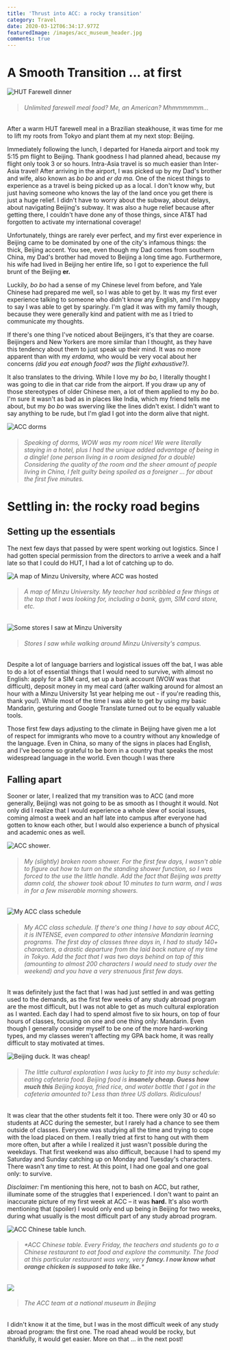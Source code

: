 ```yaml
---
title: 'Thrust into ACC: a rocky transition'
category: Travel
date: 2020-03-12T06:34:17.977Z
featuredImage: /images/acc_museum_header.jpg
comments: true
---
```

# A Smooth Transition ... at first

![HUT Farewell dinner](/images/hut_farewell_dinner.jpg)

> ###### *Unlimited farewell meal food? Me, an American? Mhmmmmmm...*

After a warm HUT farewell meal in a Brazilian steakhouse, it was time for me to lift my roots from Tokyo and plant them at my next stop: Beijing. 

Immediately following the lunch, I departed for Haneda airport and took my 5:15 pm flight to Beijing. Thank goodness I had planned ahead, because my flight only took 3 or so hours. Intra-Asia travel is so much easier than Inter-Asia travel! After arriving in the airport, I was picked up by my Dad's brother and wife, also known as *bo bo* and *er da ma.* One of the nicest things to experience as a travel is being picked up as a local. I don't know why, but just having someone who knows the lay of the land once you get there is just a huge relief. I didn't have to worry about the subway, about delays, about navigating Beijing's subway. It was also a huge relief because after getting there, I couldn't have done any of those things, since AT&T had forgotten to activate my international coverage! 

Unfortunately, things are rarely ever perfect, and my first ever experience in Beijing came to be dominated by one of the city's infamous things: the thick, Beijing accent. You see, even though my Dad comes from southern China, my Dad's brother had moved to Beijing a long time ago. Furthermore, his wife had lived in Beijing her entire life, so I got to experience the full brunt of the Beijing **er.** 

Luckily, *bo bo* had a sense of my Chinese level from before, and Yale Chinese had prepared me well, so I was able to get by. It was my first ever experience talking to someone who didn't know any English, and I'm happy to say I was able to get by sparingly. I'm glad it was with my family though, because they were generally kind and patient with me as I tried to communicate my thoughts.

If there's one thing I've noticed about Beijingers, it's that they are coarse. Beijingers and New Yorkers are more similar than I thought, as they have this tendency about them to just speak up their mind. It was no more apparent than with my *erdama,* who would be very vocal about her concerns *(did you eat enough food? was the flight exhaustive?).* 

It also translates to the driving. While I love my *bo bo,* I literally thought I was going to die in that car ride from the airport. If you draw up any of those stereotypes of older Chinese men, a lot of them applied to my *bo bo*. I'm sure it wasn't as bad as in places like India, which my friend tells me about, but my *bo bo* was swerving like the lines didn't exist. I didn't want to say anything to be rude, but I'm glad I got into the dorm alive that night.

![ACC dorms](/images/acc_dorms.jpg)

> ###### *Speaking of dorms, WOW was my room nice! We were literally staying in a hotel, plus I had the unique added advantage of being in a dingle! (one person living in a room designed for a double) Considering the quality of the room and the sheer amount of people living in China, I felt guilty being spoiled as a foreigner ... for about the first five minutes.*

# Settling in: the rocky road begins

## Setting up the essentials

The next few days that passed by were spent working out logistics. Since I had gotten special permission from the directors to arrive a week and a half late so that I could do HUT, I had a lot of catching up to do.

![A map of Minzu University, where ACC was hosted](/images/acc_campus.jpg)

> ###### *A map of Minzu University. My teacher had scribbled a few things at the top that I was looking for, including a bank, gym, SIM card store, etc.*

![Some stores I saw at Minzu University](/images/minzu_stores.jpg)

> ###### *Stores I saw while walking around Minzu University's campus.*

Despite a lot of language barriers and logistical issues off the bat, I was able to do a lot of essential things that I would need to survive, with almost no English: apply for a SIM card, set up a bank account (WOW was that difficult), deposit money in my meal card (after walking around for almost an hour with a Minzu University 1st year helping me out - if you're reading this, thank you!). While most of the time I was able to get by using my basic Mandarin, gesturing and Google Translate turned out to be equally valuable tools.

Those first few days adjusting to the climate in Beijing have given me a lot of respect for immigrants who move to a country without any knowledge of the language. Even in China, so many of the signs in places had English, and I've become so grateful to be born in a country that speaks the most widespread language in the world. Even though I was there 

## Falling apart

Sooner or later, I realized that my transition was to ACC (and more generally, Beijing) was not going to be as smooth as I thought it would. Not only did I realize that I would experience a whole slew of social issues, coming almost a week and an half late into campus after everyone had gotten to know each other, but I would also experience a bunch of physical and academic ones as well.

![ACC shower.](/images/acc_shower.jpg)

> ###### *My (slightly) broken room shower. For the first few days, I wasn't able to figure out how to turn on the standing shower function, so I was forced to the use the little handle. Add the fact that Beijing was pretty damn cold, the shower took about 10 minutes to turn warm, and I was in for a few miserable morning showers.*

![My ACC class schedule](/images/acc_schedule.jpg)

> ###### *My ACC class schedule. If there's one thing I have to say about ACC, it is INTENSE, even compared to other intensive Mandarin learning programs. The first day of classes three days in, I had to study 140+ characters, a drastic departure from the laid back nature of my time in Tokyo. Add the fact that I was two days behind on top of this (amounting to almost 200 characters I would need to study over the weekend) and you have a very strenuous first few days.*

 It was definitely just the fact that I was had just settled in and was getting used to the demands, as the first few weeks of any study abroad program are the most difficult, but I was not able to get as much cultural exploration as I wanted. Each day I had to spend almost five to six hours, on top of four hours of classes, focusing on one and one thing only: Mandarin. Even though I generally consider myself to be one of the more hard-working types, and my classes weren't affecting my GPA back home, it was really difficult to stay motivated at times. 

![Beijing duck. It was cheap!](/images/beijing_duck.jpg)

> ###### *The little cultural exploration I was lucky to fit into my busy schedule: eating cafeteria food. Beijing food is **insanely cheap. Guess how much this** Beijing kaoya, fried rice, and water bottle that I got in the cafeteria amounted to? Less than three US dollars. Ridiculous!*

It was clear that the other students felt it too. There were only 30 or 40 so students at ACC during the semester, but I rarely had a chance to see them outside of classes. Everyone was studying all the time and trying to cope with the load placed on them. I really tried at first to hang out with them more often, but after a while I realized it just wasn't possible during the weekdays. That first weekend was also difficult, because I had to spend my Saturday and Sunday catching up on Monday and Tuesday's characters. There wasn't any time to rest. At this point, I had one goal and one goal only: to survive.

*Disclaimer:* I'm mentioning this here, not to bash on ACC, but rather, illuminate some of the struggles that I experienced. I don't want to paint an inaccurate picture of my first week at ACC – it was **hard.** It's also worth mentioning that (spoiler) I would only end up being in Beijing for two weeks, during what usually is the most difficult part of any study abroad program.

![ACC Chinese table lunch.](/images/acc_chinese_table.jpg)

> ###### \*ACC Chinese table. Every Friday, the teachers and students go to a Chinese restaurant to eat food and explore the community. The food at this particular restaurant was very, very **fancy. I now know what orange chicken is supposed to take like.***

![](/images/acc_museum.jpg)

> ###### *The ACC team at a national museum in Beijing*

I didn't know it at the time, but I was in the most difficult week of any study abroad program: the first one. The road ahead would be rocky, but thankfully, it would get easier. More on that ... in the next post!